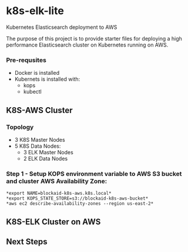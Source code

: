 # k8s-elk-lite
Kubernetes Elasticsearch deployment to AWS

The purpose of this project is to provide starter files for deploying a high performance Elasticsearch cluster on Kubernetes running on AWS. 

### Pre-requsites
+ Docker is installed
+ Kubernets is installed with:
  + kops
  + kubectl

## K8S-AWS Cluster
### Topology
  + 3 K8S Master Nodes
  + 5 K8S Data Nodes:
    + 3 ELK Master Nodes
    + 2 ELK Data Nodes
    
### Step 1 - Setup KOPS environment variable to AWS S3 bucket and cluster AWS Availability Zone:
```
*export NAME=blockaid-k8s-aws.k8s.local*
*export KOPS_STATE_STORE=s3://blockaid-k8s-aws-bucket*
*aws ec2 describe-availability-zones --region us-east-2*
```

## K8S-ELK Cluster on AWS


## Next Steps
